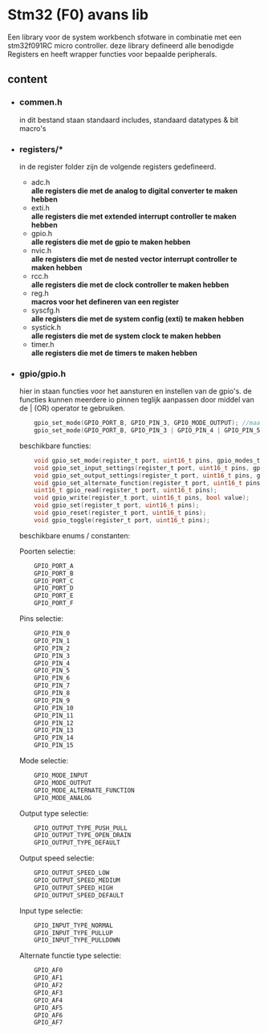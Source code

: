 # Stm32 (F0) avans lib

Een library voor de system workbench sfotware in combinatie met een stm32f091RC micro controller. deze library defineerd alle benodigde Registers en heeft wrapper functies voor bepaalde peripherals.

## content

- ### commen.h
    
    in dit bestand staan standaard includes, standaard datatypes & bit macro's

- ### registers/*
    
    in de register folder zijn de volgende registers gedefineerd.

    - adc.h         
    **alle registers die met de analog to digital converter te maken hebben**
    - exti.h         
    **alle registers die met extended interrupt controller te maken hebben**
    - gpio.h         
    **alle registers die met de gpio te maken hebben**
    - nvic.h         
    **alle registers die met de nested vector interrupt controller te maken hebben**
    - rcc.h         
    **alle registers die met de clock controller te maken hebben**
    - reg.h         
    **macros voor het defineren van een register**
    - syscfg.h         
    **alle registers die met de system config (exti) te maken hebben**
    - systick.h         
    **alle registers die met de system clock te maken hebben**
    - timer.h         
    **alle registers die met de timers te maken hebben**

- ### gpio/gpio.h

    hier in staan functies voor het aansturen en instellen van de gpio's.
    de functies kunnen meerdere io pinnen teglijk aanpassen door middel van de | (OR) operator te gebruiken.

    ```c
        gpio_set_mode(GPIO_PORT_B, GPIO_PIN_3, GPIO_MODE_OUTPUT); //maar 1 pin op output zetten
        gpio_set_mode(GPIO_PORT_B, GPIO_PIN_3 | GPIO_PIN_4 | GPIO_PIN_5 | GPIO_PIN_6, GPIO_MODE_OUTPUT); //meerdere pinnen tegelijk op output zetten
    ```

    beschikbare functies:

    ```c
        void gpio_set_mode(register_t port, uint16_t pins, gpio_modes_t mode);
        void gpio_set_input_settings(register_t port, uint16_t pins, gpio_input_type_t type);
        void gpio_set_output_settings(register_t port, uint16_t pins, gpio_output_type_t type, gpio_output_speed_t speed);
        void gpio_set_alternate_function(register_t port, uint16_t pins, gpio_alternate_function_t function);
        uint16_t gpio_read(register_t port, uint16_t pins);
        void gpio_write(register_t port, uint16_t pins, bool value);
        void gpio_set(register_t port, uint16_t pins);
        void gpio_reset(register_t port, uint16_t pins);
        void gpio_toggle(register_t port, uint16_t pins);
    ```

    beschikbare enums / constanten:

    Poorten selectie:
    ```c
        GPIO_PORT_A
        GPIO_PORT_B
        GPIO_PORT_C
        GPIO_PORT_D
        GPIO_PORT_E
        GPIO_PORT_F
    ```

    Pins selectie:
    ```c
        GPIO_PIN_0
        GPIO_PIN_1
        GPIO_PIN_2
        GPIO_PIN_3
        GPIO_PIN_4
        GPIO_PIN_5
        GPIO_PIN_6
        GPIO_PIN_7
        GPIO_PIN_8
        GPIO_PIN_9
        GPIO_PIN_10
        GPIO_PIN_11
        GPIO_PIN_12
        GPIO_PIN_13
        GPIO_PIN_14
        GPIO_PIN_15
    ```

    Mode selectie:
    ```c
        GPIO_MODE_INPUT
        GPIO_MODE_OUTPUT
        GPIO_MODE_ALTERNATE_FUNCTION
        GPIO_MODE_ANALOG
    ```

    Output type selectie:
    ```c
        GPIO_OUTPUT_TYPE_PUSH_PULL
        GPIO_OUTPUT_TYPE_OPEN_DRAIN
        GPIO_OUTPUT_TYPE_DEFAULT
    ```

    Output speed selectie:
    ```c
        GPIO_OUTPUT_SPEED_LOW
        GPIO_OUTPUT_SPEED_MEDIUM
        GPIO_OUTPUT_SPEED_HIGH
        GPIO_OUTPUT_SPEED_DEFAULT
    ```

    Input type selectie:
    ```c
        GPIO_INPUT_TYPE_NORMAL
        GPIO_INPUT_TYPE_PULLUP
        GPIO_INPUT_TYPE_PULLDOWN
    ```

    Alternate functie type selectie:
    ```c
        GPIO_AF0
        GPIO_AF1
        GPIO_AF2
        GPIO_AF3
        GPIO_AF4
        GPIO_AF5
        GPIO_AF6
        GPIO_AF7
    ```